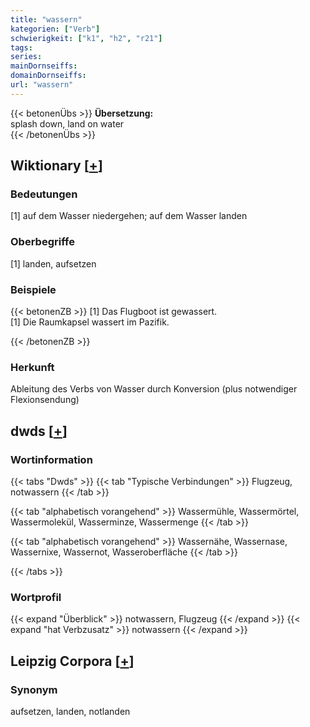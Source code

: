 ```yaml
---
title: "wassern"
kategorien: ["Verb"]
schwierigkeit: ["k1", "h2", "r21"]
tags:
series:
mainDornseiffs:
domainDornseiffs:
url: "wassern"
---
```


{{< betonenÜbs >}}
**Übersetzung:**  
splash down, land on  water  
{{< /betonenÜbs >}}

## Wiktionary [[+](https://de.wiktionary.org/wiki/wassern)]

### Bedeutungen
[1] auf dem Wasser niedergehen; auf dem Wasser landen  

### Oberbegriffe
[1] landen, aufsetzen  

### Beispiele
{{< betonenZB >}}
[1] Das Flugboot ist gewassert.  
[1] Die Raumkapsel wassert im Pazifik.  

{{< /betonenZB >}}
### Herkunft
Ableitung des Verbs von Wasser durch Konversion (plus notwendiger Flexionsendung)  



## dwds [[+](https://www.dwds.de/wb/wassern)]

### Wortinformation
{{< tabs "Dwds" >}}
{{< tab "Typische Verbindungen" >}}
Flugzeug, notwassern
{{< /tab >}}

{{< tab "alphabetisch vorangehend" >}}
Wassermühle, Wassermörtel, Wassermolekül, Wasserminze, Wassermenge
{{< /tab >}}

{{< tab "alphabetisch vorangehend" >}}
Wassernähe, Wassernase, Wassernixe, Wassernot, Wasseroberfläche
{{< /tab >}}

{{< /tabs >}}

### Wortprofil
{{< expand "Überblick" >}} notwassern, Flugzeug {{< /expand >}}
{{< expand "hat Verbzusatz" >}} notwassern {{< /expand >}}

## Leipzig Corpora [[+](https://corpora.uni-leipzig.de/en/res?word=wassern&corpusId=deu_newscrawl-public_2018)]


### Synonym
aufsetzen, landen, notlanden

